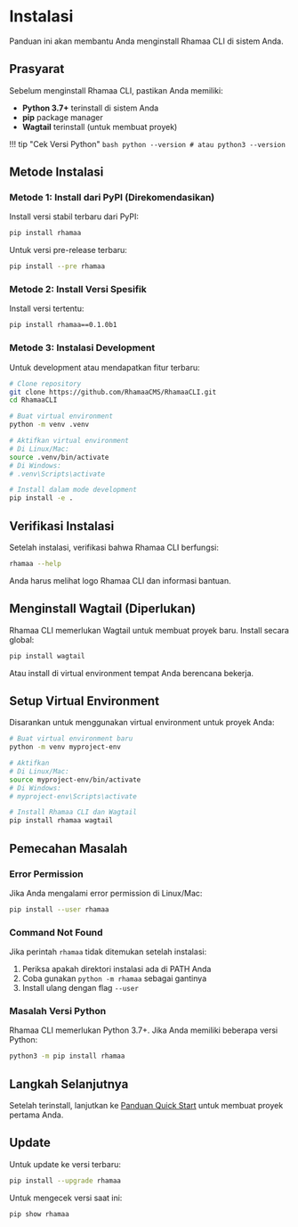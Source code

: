 # Instalasi

Panduan ini akan membantu Anda menginstall Rhamaa CLI di sistem Anda.

## Prasyarat

Sebelum menginstall Rhamaa CLI, pastikan Anda memiliki:

- **Python 3.7+** terinstall di sistem Anda
- **pip** package manager
- **Wagtail** terinstall (untuk membuat proyek)

!!! tip "Cek Versi Python"
    ```bash
    python --version
    # atau
    python3 --version
    ```

## Metode Instalasi

### Metode 1: Install dari PyPI (Direkomendasikan)

Install versi stabil terbaru dari PyPI:

```bash
pip install rhamaa
```

Untuk versi pre-release terbaru:

```bash
pip install --pre rhamaa
```

### Metode 2: Install Versi Spesifik

Install versi tertentu:

```bash
pip install rhamaa==0.1.0b1
```

### Metode 3: Instalasi Development

Untuk development atau mendapatkan fitur terbaru:

```bash
# Clone repository
git clone https://github.com/RhamaaCMS/RhamaaCLI.git
cd RhamaaCLI

# Buat virtual environment
python -m venv .venv

# Aktifkan virtual environment
# Di Linux/Mac:
source .venv/bin/activate
# Di Windows:
# .venv\Scripts\activate

# Install dalam mode development
pip install -e .
```

## Verifikasi Instalasi

Setelah instalasi, verifikasi bahwa Rhamaa CLI berfungsi:

```bash
rhamaa --help
```

Anda harus melihat logo Rhamaa CLI dan informasi bantuan.

## Menginstall Wagtail (Diperlukan)

Rhamaa CLI memerlukan Wagtail untuk membuat proyek baru. Install secara global:

```bash
pip install wagtail
```

Atau install di virtual environment tempat Anda berencana bekerja.

## Setup Virtual Environment

Disarankan untuk menggunakan virtual environment untuk proyek Anda:

```bash
# Buat virtual environment baru
python -m venv myproject-env

# Aktifkan
# Di Linux/Mac:
source myproject-env/bin/activate
# Di Windows:
# myproject-env\Scripts\activate

# Install Rhamaa CLI dan Wagtail
pip install rhamaa wagtail
```

## Pemecahan Masalah

### Error Permission

Jika Anda mengalami error permission di Linux/Mac:

```bash
pip install --user rhamaa
```

### Command Not Found

Jika perintah `rhamaa` tidak ditemukan setelah instalasi:

1. Periksa apakah direktori instalasi ada di PATH Anda
2. Coba gunakan `python -m rhamaa` sebagai gantinya
3. Install ulang dengan flag `--user`

### Masalah Versi Python

Rhamaa CLI memerlukan Python 3.7+. Jika Anda memiliki beberapa versi Python:

```bash
python3 -m pip install rhamaa
```

## Langkah Selanjutnya

Setelah terinstall, lanjutkan ke [Panduan Quick Start](quick-start.md) untuk membuat proyek pertama Anda.

## Update

Untuk update ke versi terbaru:

```bash
pip install --upgrade rhamaa
```

Untuk mengecek versi saat ini:

```bash
pip show rhamaa
```